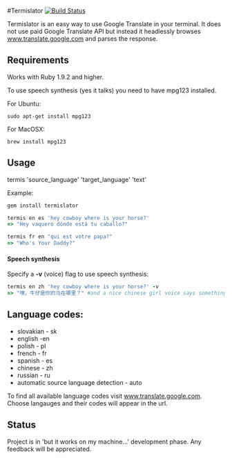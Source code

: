 #Termislator [![Build Status](https://travis-ci.org/pawurb/termislator.png)](https://travis-ci.org/pawurb/termislator)


Termislator is an easy way to use Google Translate in your terminal. It does not use paid Google Translate API but instead it headlessly browses www.translate.google.com and parses the response.

## Requirements

Works with Ruby 1.9.2 and higher.

To use speech synthesis (yes it talks) you need to have mpg123 installed.

For Ubuntu:

    sudo apt-get install mpg123

For MacOSX:

    brew install mpg123

## Usage

termis 'source_language' 'target_language' 'text'

Example:

```ruby
gem install termislator

termis en es 'hey cowboy where is your horse?'
=> "Hey vaquero dónde está tu caballo?"

termis fr en "qui est votre papa?"
=> "Who's Your Daddy?"
```
#### Speech synthesis

Specify a **-v** (voice) flag to use speech synthesis:
``` ruby
termis en zh 'hey cowboy where is your horse?' -v
=> "嘿，牛仔是你的马在哪里？" #and a nice chinese girl voice says something about a horse
```

## Language codes:
* slovakian - sk
* english -en
* polish - pl
* french - fr
* spanish - es
* chinese - zh
* russian - ru
* automatic source language detection - auto

To find all available language codes visit www.translate.google.com. Choose langauges and their codes will appear in the url.

## Status

Project is in 'but it works on my machine...' development phase. Any feedback will be appreciated.










